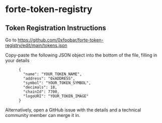 # forte-token-registry

## Token Registration Instructions
Go to https://github.com/0xfoobar/forte-token-registry/edit/main/tokens.json

Copy-paste the following JSON object into the bottom of the file, filling in your details
```
      {
        "name": "YOUR_TOKEN_NAME",
        "address": "0xADDRESS",
        "symbol": "YOUR_TOKEN_SYMBOL",
        "decimals": 18,
        "chainId": 7700,
        "logoURI": "YOUR_TOKEN_IMAGE"
      }
```

Alternatively, open a GitHub issue with the details and a technical community member can merge it in.